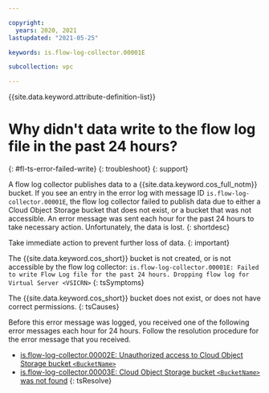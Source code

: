 ```yaml
---

copyright:
  years: 2020, 2021
lastupdated: "2021-05-25"

keywords: is.flow-log-collector.00001E

subcollection: vpc

---
```


{{site.data.keyword.attribute-definition-list}}

# Why didn't data write to the flow log file in the past 24 hours?
{: #fl-ts-error-failed-write}
{: troubleshoot}
{: support}

A flow log collector publishes data to a {{site.data.keyword.cos_full_notm}} bucket. If you see an entry in the error log with message ID `is.flow-log-collector.00001E`, the flow log collector failed to publish data due to either a Cloud Object Storage bucket that does not exist, or a bucket that was not accessible. An error message was sent each hour for the past 24 hours to take necessary action. Unfortunately, the data is lost. 
{: shortdesc}

Take immediate action to prevent further loss of data.
{: important}

The {{site.data.keyword.cos_short}} bucket is not created, or is not accessible by the flow log collector: 
   `is.flow-log-collector.00001E: Failed to write Flow Log file for the past 24 hours. Dropping flow log for Virtual Server <VSICRN>`
{: tsSymptoms}

The {{site.data.keyword.cos_short}} bucket does not exist, or does not have correct permissions.
{: tsCauses}

Before this error message was logged, you received one of the following error messages each hour for 24 hours. Follow the resolution procedure for the error message that you received.
* [is.flow-log-collector.00002E: Unauthorized access to Cloud Object Storage bucket `<BucketName>`](/docs/vpc?topic=vpc-fl-ts-error-unauth-access-cos)
* [is.flow-log-collector.00003E: Cloud Object Storage bucket `<BucketName>` was not found](/docs/vpc?topic=vpc-fl-ts-error-cos-bucket)
{: tsResolve}
 
